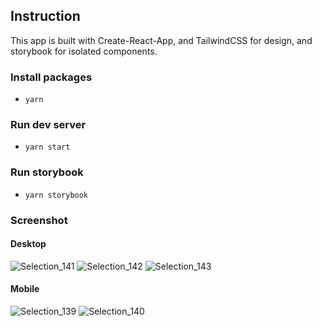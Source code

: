 ## Instruction
This app is built with Create-React-App, and TailwindCSS for design, and storybook for isolated components.


### Install packages ###
- `yarn`

### Run dev server ###
- `yarn start`

### Run storybook ###
- `yarn storybook`

### Screenshot ###

#### Desktop ####

![Selection_141](https://user-images.githubusercontent.com/41218460/113450748-7c20c300-93ce-11eb-87c7-9ddea577123d.png)
![Selection_142](https://user-images.githubusercontent.com/41218460/113450757-817e0d80-93ce-11eb-9ada-c0ffedb4b70f.png)
![Selection_143](https://user-images.githubusercontent.com/41218460/113450760-8478fe00-93ce-11eb-844b-b3192e014956.png)

#### Mobile ####

![Selection_139](https://user-images.githubusercontent.com/41218460/113450792-8e026600-93ce-11eb-8eb6-3b4fb263c7ff.png)
![Selection_140](https://user-images.githubusercontent.com/41218460/113450796-8fcc2980-93ce-11eb-8016-a26d5187c38b.png)
